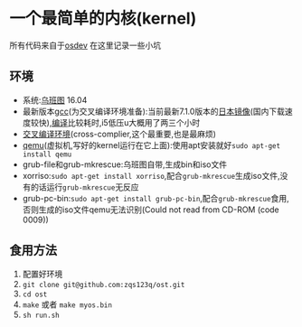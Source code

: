 # 一个最简单的内核(kernel)
所有代码来自于[osdev](http://wiki.osdev.org/Bare_Bones) 在这里记录一些小坑
## 环境
- 系统:[乌班图](https://www.ubuntu.com/index_kylin) 16.04
- 最新版本[gcc](https://gcc.gnu.org/)(为交叉编译环境准备):当前最新7.1.0版本的[日本镜像](http://ftp.tsukuba.wide.ad.jp/software/gcc/releases/gcc-7.1.0/)(国内下载速度较快),[编译](https://itbilu.com/linux/management/V1vdnt9ll.html)比较耗时,i5低压u大概用了两三个小时
- [交叉编译环境](http://wiki.osdev.org/GCC_Cross-Compiler)(cross-complier,这个最重要,也是最麻烦)
- [qemu](http://www.qemu.org/)(虚拟机,写好的kernel运行在它上面):使用apt安装就好`sudo apt-get install qemu`
- grub-file和grub-mkrescue:乌班图自带,生成bin和iso文件
- xorriso:`sudo apt-get install xorriso`,配合`grub-mkrescue`生成iso文件,没有的话运行`grub-mkrescue`无反应
- grub-pc-bin:`sudo apt-get install grub-pc-bin`,配合`grub-mkrescue`食用,否则生成的iso文件qemu无法识别(Could not read from CD-ROM (code 0009))
## 食用方法
1. 配置好环境
2. `git clone git@github.com:zqs123q/ost.git`
3. `cd ost`
4. `make` 或者 `make myos.bin`
5. `sh run.sh`
